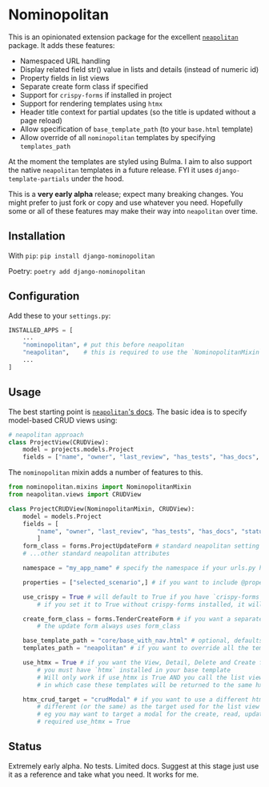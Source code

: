 # Nominopolitan

This is an opinionated extension package for the excellent [`neapolitan`](https://github.com/carltongibson/neapolitan/tree/main) package. It adds these features:

- Namespaced URL handling
- Display related field str() value in lists and details (instead of numeric id)
- Property fields in list views
- Separate create form class if specified
- Support for `crispy-forms` if installed in project
- Support for rendering templates using `htmx`
- Header title context for partial updates (so the title is updated without a page reload)
- Allow specification of `base_template_path` (to your `base.html` template)
- Allow override of all `nominopolitan` templates by specifying `templates_path`

At the moment the templates are styled using Bulma. I aim to also support the native `neapolitan` templates in a future release. FYI it uses `django-template-partials` under the hood. 

This is a **very early alpha** release; expect many breaking changes. You might prefer to just fork or copy and use whatever you need. Hopefully some or all of these features may make their way into `neapolitan` over time.

## Installation

With `pip`:
`pip install django-nominopolitan`

Poetry:
`poetry add django-nominopolitan`

## Configuration
Add these to your `settings.py`:

```python
INSTALLED_APPS = [
    ...
    "nominopolitan", # put this before neapolitan
    "neapolitan",    # this is required to use the `NominopolitanMixin`
    ...
]
```

## Usage

The best starting point is [`neapolitan`'s docs](https://noumenal.es/neapolitan/). The basic idea is to specify model-based CRUD views using:

```python
# neapolitan approach
class ProjectView(CRUDView):
    model = projects.models.Project
    fields = ["name", "owner", "last_review", "has_tests", "has_docs", "status"]
```

The `nominopolitan` mixin adds a number of features to this.

```python
from nominopolitan.mixins import NominopolitanMixin
from neapolitan.views import CRUDView

class ProjectCRUDView(NominopolitanMixin, CRUDView):
    model = models.Project
    fields = [
        "name", "owner", "last_review", "has_tests", "has_docs", "status",
        ]
    form_class = forms.ProjectUpdateForm # standard neapolitan setting if needed
    # ...other standard neapolitan attributes

    namespace = "my_app_name" # specify the namespace if your urls.py has app_name = "my_app_name"

    properties = ["selected_scenario",] # if you want to include @property fields in the list view

    use_crispy = True # will default to True if you have `crispy-forms` installed
        # if you set it to True without crispy-forms installed, it will resolve to False

    create_form_class = forms.TenderCreateForm # if you want a separate create form
        # the update form always uses form_class

    base_template_path = "core/base_with_nav.html" # optional, defaults to "nominopolitan/base.html"
    templates_path = "neapolitan" # if you want to override all the templates in another app

    use_htmx = True # if you want the View, Detail, Delete and Create forms to use htmx
        # you must have `htmx` installed in your base template
        # Will only work if use_htmx is True AND you call the list view using htmx
        # in which case these templates will be returned to the same hx-target as used for the list view

    htmx_crud_target = "crudModal" # if you want to use a different htmx target for the crud forms
        # different (or the same) as the target used for the list view
        # eg you may want to target a modal for the create, read, update and delete forms
        # required use_htmx = True 
```

## Status

Extremely early alpha. No tests. Limited docs. Suggest at this stage just use it as a reference and take what you need. It works for me.
